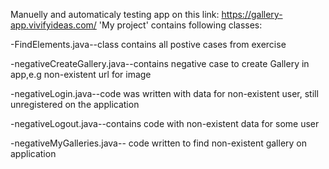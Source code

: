 Manuelly and automaticaly testing app on this link: https://gallery-app.vivifyideas.com/
'My project' contains following classes:

-FindElements.java--class contains all postive cases from exercise

-negativeCreateGallery.java--contains negative case to create Gallery in app,e.g non-existent url for image

-negativeLogin.java--code was written with data for non-existent user, still unregistered on the application

-negativeLogout.java--contains code with non-existent data for some user

-negativeMyGalleries.java-- code written to find non-existent gallery on application
